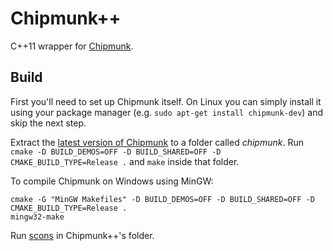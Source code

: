 Chipmunk++
==========

C++11 wrapper for [Chipmunk](http://chipmunk-physics.net/).


Build
-----

First you'll need to set up Chipmunk itself. On Linux you can simply install it
using your package manager (e.g. `sudo apt-get install chipmunk-dev`) and skip
the next step.

Extract the [latest version of Chipmunk](http://chipmunk-physics.net/release/ChipmunkLatest.tgz) to a folder called
*chipmunk*. Run `cmake -D BUILD_DEMOS=OFF -D BUILD_SHARED=OFF -D CMAKE_BUILD_TYPE=Release .` and `make` inside that
folder.

To compile Chipmunk on Windows using MinGW:
```
cmake -G "MinGW Makefiles" -D BUILD_DEMOS=OFF -D BUILD_SHARED=OFF -D CMAKE_BUILD_TYPE=Release .
mingw32-make
```

Run [scons](http://scons.org/) in Chipmunk++'s folder.
